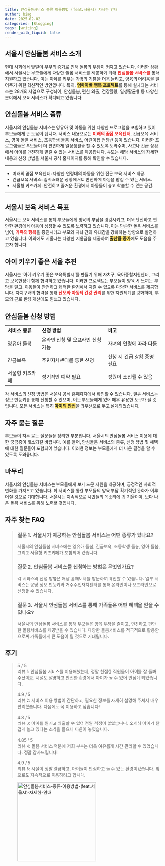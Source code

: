 ```yaml
---
title: 안심돌봄서비스 종류 이용방법 (feat.서울시) 자세한 안내
author: bing
date: 2025-02-02
categories: [Blogging]
tags: [writing]
render_with_liquid: false
---
```



<h2 id='서울시_안심돌봄_서비스_소개'>서울시 안심돌봄 서비스 소개</h2>

<p>현대 사회에서 맞벌이 부부의 증가로 인해 돌봄의 부담이 커지고 있습니다. 이러한 상황에서 서울시는 부모들에게 다양한 돌봄 서비스를 제공하기 위해 <b><span style="color: #ee2323;">안심돌봄 서비스를</span></b> 통해 지원하고 있습니다. 이는 아이를 키우는 가정의 기쁨을 더욱 늘리고, 양육의 어려움을 덜어주기 위한 혁신적인 방안입니다. 특히, <b><span style="background-color: #ffe066;">엄마아빠 행복 프로젝트</span></b>를 통해 실시되는 서비스는 28개의 사업으로 구성되어, 안심돌봄, 편한 외출, 건강힐링, 일생활균형 등 다양한 분야에서 보육 서비스가 확대되고 있습니다.</p>

<h2 id='안심돌봄_서비스_종류'>안심돌봄 서비스 종류</h2>

<p>서울시의 안심돌봄 서비스는 영유아 및 아동을 위한 다양한 프로그램을 포함하고 있어 부모들에게 큰 도움이 됩니다. 서비스 내용으로는 <b><span style="color: #ee2323;">미래의 꿈집 보육센터</span></b>, 긴급보육 서비스, 영아 돌봄 서비스, 초등학생 돌봄 서비스, 어린이집 전담반 등이 있습니다. 이러한 프로그램들은 부모들이 더 편안하게 일상생활을 할 수 있도록 도와주며, 사고나 긴급 상황에서 아이를 안전하게 맡길 수 있는 서비스를 제공합니다. 부모는 해당 서비스의 자세한 내용과 신청 방법을 서울시 공식 홈페이지를 통해 확인할 수 있습니다.</p>

<hr />

<ul>
    <li>미래의 꿈집 보육센터: 다양한 연령대의 아동을 위한 전문 보육 서비스 제공.</li>
    <li>긴급보육 서비스: 갑작스러운 상황에서도 안전하게 아동을 맡길 수 있는 서비스.</li>
    <li>서울형 키즈카페: 안전하고 즐거운 환경에서 아동들이 놀고 학습할 수 있는 공간.</li>
</ul>

<hr />

<h2 id='서울시_보육_서비스_목표'>서울시 보육 서비스 목표</h2>

<p>서울시는 보육 서비스를 통해 부모들에게 양육의 부담을 경감시키고, 더욱 안전하고 편안한 환경에서 아동이 성장할 수 있도록 노력하고 있습니다. 이는 단순한 돌봄 서비스를 넘어, <b><span style="color: #ee2323;">가족의 행복</span></b>을 증진시키고 부모와 자녀 간의 유대감을 강화하는 방향으로 발전하고 있습니다. 이외에도 서울시는 다양한 지원금을 제공하여 <b><span style="background-color: #ffe066;">출산율 증가</span></b>에도 도움을 주고자 합니다.</p>

<h2 id='아이_키우기_좋은_서울_추진'>아이 키우기 좋은 서울 추진</h2>

<p>서울시는 ‘아이 키우기 좋은 보육특별시’를 만들기 위해 자치구, 육아종합지원센터, 그리고 보육현장이 함께 협력하고 있습니다. 이러한 프로젝트는 부모들이 양육 시 느끼는 부담을 덜고, 아동들이 안전하고 쾌적한 환경에서 자랄 수 있도록 다양한 서비스를 제공합니다. 자치구와의 협력을 통해 <b><span style="color: #ee2323;">산모와 아동의 건강 관리</span></b>를 위한 지원체계를 강화하며, 부모의 근로 환경 개선에도 힘쓰고 있습니다.</p>

<h2 id='안심돌봄_신청_방법'>안심돌봄 신청 방법</h2>

<table>
    <tr>
        <td><b>서비스 종류</b></td>
        <td><b>신청 방법</b></td>
        <td><b>비고</b></td>
    </tr>
    <tr>
        <td>영유아 돌봄</td>
        <td>온라인 신청 및 오프라인 신청 가능</td>
        <td>자녀의 연령에 따라 다름</td>
    </tr>
    <tr>
        <td>긴급보육</td>
        <td>주민자치센터를 통한 신청</td>
        <td>신청 시 긴급 상황 증명 필요</td>
    </tr>
    <tr>
        <td>서울형 키즈카페</td>
        <td>정기적인 예약 필요</td>
        <td>정원이 소진될 수 있음</td>
    </tr>
</table>

<p>각 서비스의 신청 방법은 서울시 공식 홈페이지에서 확인할 수 있습니다. 일부 서비스는 정보 만능키를 통해 신청할 수 있으며, 이는 부모들에게 있어 매우 유용한 도구가 될 것입니다. 모든 서비스는 특히 <b><span style="background-color: #ffe066;">아이의 안전</span></b>을 최우선으로 두고 설계되었습니다.</p>

<h2 id='자주_묻는_질문'>자주 묻는 질문</h2>

<p>부모들이 자주 묻는 질문들을 정리한 부분입니다. 서울시의 안심돌봄 서비스 이용에 대한 궁금증이 해소되길 바랍니다. 예를 들어, 안심돌봄 서비스의 종류, 신청 방법 및 혜택에 대한 질문들이 포함되어 있습니다. 이러한 정보는 부모들에게 더 나은 결정을 할 수 있도록 도와줍니다.</p>

<h2 id='마무리'>마무리</h2>

<p>서울시의 안심돌봄 서비스는 부모들에게 보기 드문 지원을 제공하며, 긍정적인 사회적 변화를 가져오고 있습니다. 이 서비스를 통한 부모들의 양육 부담 획기적인 완화가 이루어질 것으로 기대합니다. 서울시는 지속적으로 시민들의 목소리에 귀 기울이며, 보다 나은 돌봄 서비스를 위해 노력할 것입니다.</p>


<h2 id='자주_찾는_FAQ'>자주 찾는 FAQ</h2>
<div itemscope="" itemtype="https://schema.org/FAQPage"> 
<blockquote> 
<div itemscope="" itemprop="mainEntity" itemtype="https://schema.org/Question"> 
<h3 itemprop="name">질문 1. 서울시가 제공하는 안심돌봄 서비스는 어떤 종류가 있나요?</h3> 
<div itemscope="" itemprop="acceptedAnswer" itemtype="https://schema.org/Answer"> 
<span itemprop="text"> 
<p>서울시의 안심돌봄 서비스에는 영유아 돌봄, 긴급보육, 초등학생 돌봄, 영아 돌봄, 그리고 서울형 키즈카페가 포함되어 있습니다.</p> 
</span> 
</div> 
</div> 

<div itemscope="" itemprop="mainEntity" itemtype="https://schema.org/Question"> 
<h3 itemprop="name">질문 2. 안심돌봄 서비스를 신청하는 방법은 무엇인가요?</h3> 
<div itemscope="" itemprop="acceptedAnswer" itemtype="https://schema.org/Answer"> 
<span itemprop="text"> 
<p>각 서비스의 신청 방법은 해당 홈페이지를 방문하여 확인할 수 있습니다. 일부 서비스는 몽땅 정보 만능키와 거주주민자치센터를 통해 온라인이나 오프라인으로 신청할 수 있습니다.</p> 
</span> 
</div> 
</div> 

<div itemscope="" itemprop="mainEntity" itemtype="https://schema.org/Question"> 
<h3 itemprop="name">질문 3. 서울시 안심돌봄 서비스를 통해 가족들은 어떤 혜택을 얻을 수 있나요?</h3> 
<div itemscope="" itemprop="acceptedAnswer" itemtype="https://schema.org/Answer"> 
<span itemprop="text"> 
<p>서울시의 안심돌봄 서비스를 통해 부모들은 양육 부담을 줄이고, 안전하고 편안한 돌봄서비스를 제공받을 수 있습니다. 다양한 돌봄서비스를 적극적으로 활용함으로써 가족들에게 큰 도움이 될 것으로 기대됩니다.</p> 
</span> 
</div> 
</div> 

</blockquote> 
</div>
<h2 id='후기'>후기</h2>
<div itemscope itemtype="https://schema.org/Product">
  <blockquote>
  <div itemprop="review" itemscope itemtype="https://schema.org/Review">
      <div itemprop="reviewRating" itemscope itemtype="https://schema.org/Rating"> <span itemprop="ratingValue">5</span> / <span itemprop="bestRating">5</span> </div>
      <span itemprop="reviewBody">리뷰 1: 안심돌봄 서비스를 이용해봤는데, 정말 친절한 직원들이 아이를 잘 돌봐주셨어요. 시설도 깔끔하고 안전한 환경에서 아이가 놀 수 있어 안심이 되었습니다.</span>
  </div>
  <br>
  <div itemprop="review" itemscope itemtype="https://schema.org/Review">
      <div itemprop="reviewRating" itemscope itemtype="https://schema.org/Rating"> <span itemprop="ratingValue">4.9</span> / <span itemprop="bestRating">5</span> </div>
      <span itemprop="reviewBody">리뷰 2: 서비스 이용 방법이 간단하고, 필요한 정보를 자세히 설명해 주셔서 매우 편리했습니다. 다음에도 꼭 이용하고 싶습니다!</span>
  </div>
  <br>
  <div itemprop="review" itemscope itemtype="https://schema.org/Review">
      <div itemprop="reviewRating" itemscope itemtype="https://schema.org/Rating"> <span itemprop="ratingValue">4.8</span> / <span itemprop="bestRating">5</span> </div>
      <span itemprop="reviewBody">리뷰 3: 아이를 맡기고 외출할 수 있어 정말 걱정이 없었습니다. 오히려 아이가 즐겁게 놀고 있다는 소식을 들으니 마음이 놓였습니다.</span>
  </div>
  <br>
  <div itemprop="review" itemscope itemtype="https://schema.org/Review">
      <div itemprop="reviewRating" itemscope itemtype="https://schema.org/Rating"> <span itemprop="ratingValue">4.85</span> / <span itemprop="bestRating">5</span> </div>
      <span itemprop="reviewBody">리뷰 4: 돌봄 서비스 덕분에 저희 부부는 더욱 여유롭게 시간 관리할 수 있었습니다. 정말 감사드립니다!</span>
  </div>
  <br>
  <div itemprop="review" itemscope itemtype="https://schema.org/Review">
      <div itemprop="reviewRating" itemscope itemtype="https://schema.org/Rating"> <span itemprop="ratingValue">4.9</span> / <span itemprop="bestRating">5</span> </div>
      <span itemprop="reviewBody">리뷰 5: 시설이 정말 깔끔하고, 아이들이 안심하고 놀 수 있는 환경이었습니다. 앞으로도 지속적으로 이용하려고 합니다.</span>
  </div>
  </blockquote>
</div>
<figure class="image"><img src="https://yellowplanner.github.io/assets/img/thumbnail/안심돌봄서비스-종류-이용방법-(feat.서울시)-자세한-안내.webp" alt="안심돌봄서비스-종류-이용방법-(feat.서울시)-자세한-안내" width="256" height="256"></figure>